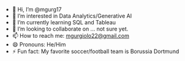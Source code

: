 - 👋 Hi, I’m @mgurg17
- 👀 I’m interested in Data Analytics/Generative AI
- 🌱 I’m currently learning SQL and Tableau
- 💞️ I’m looking to collaborate on ... not sure yet.
- 📫 How to reach me: mgurgiolo22@gmail.com
- 😄 Pronouns: He/Him
- ⚡ Fun fact: My favorite soccer/football team is Borussia Dortmund 

<!---
mgurg17/mgurg17 is a ✨ special ✨ repository because its `README.md` (this file) appears on your GitHub profile.
You can click the Preview link to take a look at your changes.
--->
